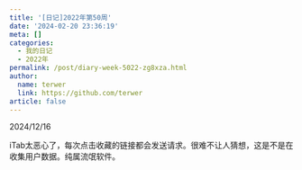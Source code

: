 ```yaml
---
title: '[日记]2022年第50周'
date: '2024-02-20 23:36:19'
meta: []
categories:
  - 我的日记
  - 2022年
permalink: /post/diary-week-5022-zg8xza.html
author:
  name: terwer
  link: https://github.com/terwer
article: false
---
```



<!-- more -->




2024/12/16

iTab太恶心了，每次点击收藏的链接都会发送请求。很难不让人猜想，这是不是在收集用户数据。纯属流氓软件。
